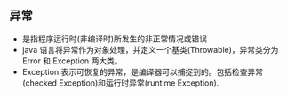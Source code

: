 ## 异常
- 是指程序运行时(非编译时)所发生的非正常情况或错误
- java 语言将异常作为对象处理，并定义一个基类(Throwable)，异常类分为 Error 和 Exception 两大类。 
- Exception 表示可恢复的异常，是编译器可以捕捉到的。包括检查异常(checked Exception)和运行时异常(runtime Exception).
